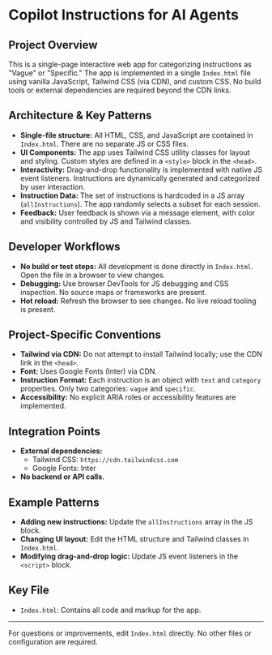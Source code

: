 # Copilot Instructions for AI Agents

## Project Overview
This is a single-page interactive web app for categorizing instructions as "Vague" or "Specific." The app is implemented in a single `Index.html` file using vanilla JavaScript, Tailwind CSS (via CDN), and custom CSS. No build tools or external dependencies are required beyond the CDN links.

## Architecture & Key Patterns
- **Single-file structure:** All HTML, CSS, and JavaScript are contained in `Index.html`. There are no separate JS or CSS files.
- **UI Components:** The app uses Tailwind CSS utility classes for layout and styling. Custom styles are defined in a `<style>` block in the `<head>`.
- **Interactivity:** Drag-and-drop functionality is implemented with native JS event listeners. Instructions are dynamically generated and categorized by user interaction.
- **Instruction Data:** The set of instructions is hardcoded in a JS array (`allInstructions`). The app randomly selects a subset for each session.
- **Feedback:** User feedback is shown via a message element, with color and visibility controlled by JS and Tailwind classes.

## Developer Workflows
- **No build or test steps:** All development is done directly in `Index.html`. Open the file in a browser to view changes.
- **Debugging:** Use browser DevTools for JS debugging and CSS inspection. No source maps or frameworks are present.
- **Hot reload:** Refresh the browser to see changes. No live reload tooling is present.

## Project-Specific Conventions
- **Tailwind via CDN:** Do not attempt to install Tailwind locally; use the CDN link in the `<head>`.
- **Font:** Uses Google Fonts (Inter) via CDN.
- **Instruction Format:** Each instruction is an object with `text` and `category` properties. Only two categories: `vague` and `specific`.
- **Accessibility:** No explicit ARIA roles or accessibility features are implemented.

## Integration Points
- **External dependencies:**
  - Tailwind CSS: `https://cdn.tailwindcss.com`
  - Google Fonts: Inter
- **No backend or API calls.**

## Example Patterns
- **Adding new instructions:** Update the `allInstructions` array in the JS block.
- **Changing UI layout:** Edit the HTML structure and Tailwind classes in `Index.html`.
- **Modifying drag-and-drop logic:** Update JS event listeners in the `<script>` block.

## Key File
- `Index.html`: Contains all code and markup for the app.

---
For questions or improvements, edit `Index.html` directly. No other files or configuration are required.
